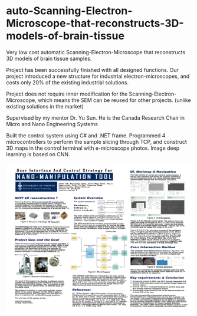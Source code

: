# auto-Scanning-Electron-Microscope-that-reconstructs-3D-models-of-brain-tissue
Very low cost automatic Scanning-Electron-Microscope that reconstructs 3D models of brain tissue samples. 

Project has been successfully finished with all designed functions. Our project introduced a new structure for industrial electron-microscopes, and costs only 20% of the existing industrial solutions.

Project does not require inner modification for the Scanning-Electron-Microscope, which means the SEM can be reused for other projects. (unlike existing solutions in the market)

Supervised by my mentor Dr. Yu Sun. He is the Canada Research Chair in Micro and Nano Engineering Systems

Built the control system using C# and .NET frame. Programmed 4 microcontrollers to perform the sample slicing through TCP, and construct 3D maps in the control terminal with e-microscope photos. Image deep learning is based on CNN.


![Image of Yaktocat](https://github.com/SauryCC/auto-Scanning-Electron-Microscope-that-reconstructs-3D-models-of-brain-tissue/blob/main/poster%20research%20Uoft_lr.jpg)
